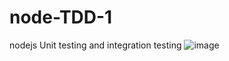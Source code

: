 # node-TDD-1
nodejs Unit testing and integration testing
![image](https://user-images.githubusercontent.com/106952452/176417511-7cb824fc-5790-40a8-b921-75b56c629223.png)
